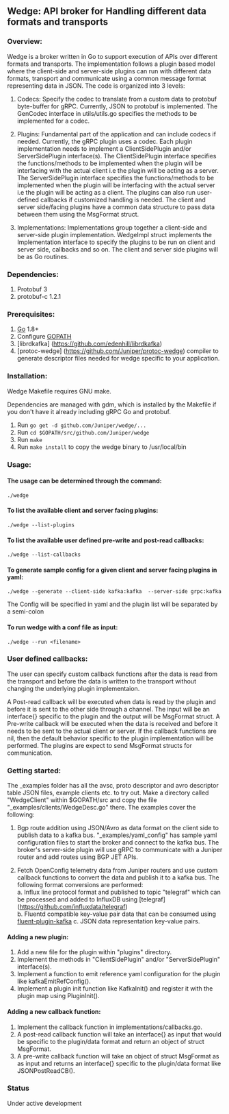 ## Wedge: API broker for Handling different data formats and transports
### Overview:
Wedge is a broker written in Go to support execution of APIs over different
formats and transports. The implementation follows a plugin based model where
the client-side and server-side plugins can run with different data formats,
transport and communicate using a common message format representing data in
JSON. The code is organized into 3 levels:

1. Codecs: Specify the codec to translate from a custom data to protobuf
   byte-buffer for gRPC. Currently, JSON to protobuf is implemented. The
   GenCodec interface in utils/utils.go specifies the methods to be implemented
   for a codec.

2. Plugins: Fundamental part of the application and can include
   codecs if needed. Currently, the gRPC plugin uses a codec. Each plugin
   implementation needs to implement a ClientSidePlugin and/or ServerSidePlugin
   interface(s).
   The ClientSidePlugin interface specifies the functions/methods
   to be implemented when the plugin will be interfacing with the actual client
   i.e the plugin will be acting as a server.
   The ServerSidePlugin interface specifies the functions/methods
   to be implemented when the plugin will be interfacing with the actual server
   i.e the plugin will be acting as a client. The plugins can also run
   user-defined callbacks if customized handling is needed. The client and
   server side/facing plugins have a common data structure to pass data between
   them using the MsgFormat struct.

3. Implementations: Implementations group together a client-side and server-side
   plugin implementation. WedgeImpl struct implements the Implementation
   interface to specify the plugins to be run on client and server side,
   callbacks and so on. The client and server side plugins will be as Go routines.

### Dependencies:
1. Protobuf 3
2. protobuf-c 1.2.1

### Prerequisites:
1. [Go](https://golang.org/doc/install) 1.8+
2. Configure [GOPATH](https://golang.org/doc/code.html#GOPATH)
3. [librdkafka] (https://github.com/edenhill/librdkafka)
4. [protoc-wedge] (https://github.com/Juniper/protoc-wedge) compiler
   to generate descriptor files needed for wedge specific to your application. 

### Installation:
Wedge Makefile requires GNU make.

Dependencies are managed with gdm, which is installed by the Makefile if you
don't have it already including gRPC Go and protobuf.
1. Run `go get -d github.com/Juniper/wedge/...`
2. Run `cd $GOPATH/src/github.com/Juniper/wedge`
3. Run `make`
4. Run `make install` to copy the wedge binary to /usr/local/bin

### Usage:
#### The usage can be determined through the command:

```
./wedge
```

#### To list the available client and server facing plugins:

```
./wedge --list-plugins
```

#### To list the available user defined pre-write and post-read callbacks:

```
./wedge --list-callbacks
```
  
#### To generate sample config for a given client and server facing plugins in yaml:

```
./wedge --generate --client-side kafka:kafka  --server-side grpc:kafka
```

The Config will be specified in yaml and the plugin list will be separated by
a semi-colon

#### To run wedge with a conf file as input:

```
./wedge --run <filename>
```

### User defined callbacks:
The user can specify custom callback functions after the data is read from the
transport and before the data is written to the transport without changing the
underlying plugin implementaion.

A Post-read callback will be executed when data is read by the plugin and before 
it is sent to the other side through a channel. The input will be an interface{}
specific to the plugin and the output will be MsgFormat struct.
A Pre-write callback will be executed when the data is received and before it
needs to be sent to the actual client or server. 
If the callback functions are nil, then the default behavior specific to the
plugin implementation will be performed. The plugins are expect to send MsgFormat
structs for communication. 

### Getting started:
The _examples folder has all the avsc, proto descriptor and avro descriptor
table JSON files, example clients etc. to try out. Make a directory called
"WedgeClient" within $GOPATH/src and copy the file "_examples/clients/WedgeDesc.go"
there.
The examples cover the following:
1. Bgp route addition using JSON/Avro as data format on the client side to
   publish data to a kafka bus. "_examples/yaml_config" has sample yaml
   configuration files to start the broker and connect to the kafka bus.
   The broker's server-side plugin will use gRPC to communicate with a Juniper
   router and add routes using BGP JET APIs.

2. Fetch OpenConfig telemetry data from Juniper routers and use custom callback
   functions to convert the data and publish it to a kafka bus. The following
   format conversions are performed:<br/>
   a. Influx line protocol format and published to topic "telegraf" which can be
      processed and added to InfluxDB using [telegraf] (https://github.com/influxdata/telegraf)<br/>
   b. Fluentd compatible key-value pair data that can be consumed using
      [fluent-plugin-kafka](https://github.com/fluent/fluent-plugin-kafka)
   c. JSON data representation key-value pairs.    

#### Adding a new plugin:
1. Add a new file for the plugin within "plugins" directory.
2. Implement the methods in "ClientSidePlugin" and/or "ServerSidePlugin"
   interface(s).
3. Implement a function to emit reference yaml configuration for the plugin
   like kafkaEmitRefConfig().
4. Implement a plugin init function like KafkaInit() and register it with the
   plugin map using PluginInit().

#### Adding a new callback function:
1. Implement the callback function in implementations/callbacks.go.
2. A post-read callback function will take an interface{} as input that would
   be specific to the plugin/data format and return an object of struct MsgFormat. 
3. A pre-write callback function will take an object of struct MsgFormat as
   as input and returns an interface{} specific to the plugin/data format like
   JSONPostReadCB().

### Status
Under active development


